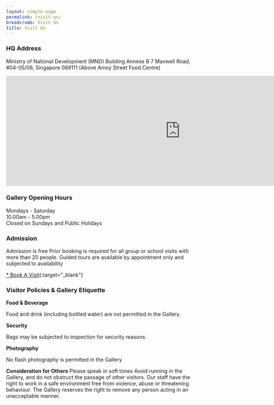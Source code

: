 ```yaml
---
layout: simple-page
permalink: /visit-us/
breadcrumb: Visit Us
title: Visit Us
---
```


### **HQ Address**
Ministry of National Development (MND) Building Annexe B
7 Maxwell Road, #04-05/06, Singapore 069111
(Above Amoy Street Food Centre)

<iframe sandbox="allow-scripts" src="https://www.google.com/maps/embed?pb=!1m18!1m12!1m3!1d3988.826654699133!2d103.84641648355924!3d1.2774758523796599!2m3!1f0!2f0!3f0!3m2!1i1024!2i768!4f13.1!3m3!1m2!1s0x31da19129becdbd7%3A0xbf0b191341de5ab3!2s7+Maxwell+Rd%2C+Singapore+069111!5e0!3m2!1sen!2ssg!4v1470990857271" width="950" height="300" frameborder="0" style="border:0" allowfullscreen></iframe>


### **Gallery Opening Hours**
Mondays - Saturday <br>
10.00am - 5.00pm <br>
Closed on Sundays and Public Holidays <br>

### **Admission**
Admission is free
Prior booking is required for all group or school visits with more than 20 people.
Guided tours are available by appointment only and subjected to availability

[* Book A Visit](https://form.gov.sg/forms/mha/5bab41b04e2ef2000f8f2a4d){:target="_blank"}

### **Visitor Policies & Gallery Etiquette**

**Food & Beverage**

Food and drink (including bottled water) are not permitted in the Gallery.

**Security**

Bags may be subjected to inspection for security reasons.

**Photography**

No flash photography is permitted in the Gallery

**Consideration for Others**
Please speak in soft tones
Avoid running in the Gallery, and do not obstruct the passage of other visitors.
Our staff have the right to work in a safe environment free from violence, abuse or threatening behaviour. The Gallery reserves the right to remove any person acting in an unacceptable manner.
